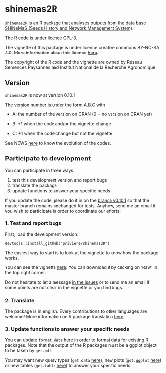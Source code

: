 # shinemas2R

`shinemas2R` is an R package that analyses outputs from the data base [SHiNeMaS (Seeds History and Network Management System)](http://moulon.inra.fr/index.php/en/tranverse-team/atelier-de-bioinformatique/projects/181). 

The R code is under licence GPL-3.

The vignette of this package is under licence creative commons BY-NC-SA 4.0. 
More information about this licence [here](http://creativecommons.org/licenses/by-nc-sa/4.0/).

The copyright of the R code and the vignette are owned by Réseau Semences Paysannes and Institut National de la Recherche Agronomique

## Version
`shinemas2R` is now at version 0.10.1

The version number is under the form A.B.C with

* A: the number of the version on CRAN (0 = no version on CRAN yet)

* B: +1 when the code and/or the vignette change

* C: +1 when the code change but not the vignette

See NEWS [here](https://github.com/priviere/shinemas2R/blob/master/NEWS) to know the evolution of the codes.

## Participate to development

You can participate in three ways:

1. test this development version and report bugs
2. translate the package
3. update functions to answer your specific needs

If you update the code, please do it in on the [branch v0.10.1](https://github.com/priviere/shinemas2R/tree/v0.10.1) so that the master branch remains unchanged for tests.
Anyhow, send me an email if you wish to participate in order to coordinate our efforts!

### 1. Test and report bugs

First, load the development version:

  `
  devtools::install_github("priviere/shinemas2R")
  `

The easiest way to start is to look at the vignette to know how the package works.

You can see the vignette [here](https://github.com/priviere/shinemas2R/blob/master/vignettes/shinemas2R.pdf). You can download it by clicking on 'Raw' in the top right corner.

Do not hesitate to let a message [in the issues](https://github.com/priviere/shinemas2R/issues) or to send me an email if some points are not clear in the vignette or you find bugs.


### 2. Translate

The package is in english. 
Every contributions to other languages are welcome!
More information on R package translation [here](http://developer.r-project.org/Translations30.html).

### 3. Update functions to answer your specific needs
You can update `format.data` [here](https://github.com/priviere/shinemas2R/blob/master/R/format.data.R) in order to format data for existing R packages.
Note that the output of the R packages must be a ggplot object to be taken by `get.pdf`.

You may want new query types (`get.data` [here](https://github.com/priviere/shinemas2R/blob/master/R/get.data.R)), 
new plots (`get.ggplot` [here](https://github.com/priviere/shinemas2R/blob/master/R/get.ggplot.R)) or 
new tables (`get.table` [here](https://github.com/priviere/shinemas2R/blob/master/R/get.table.R)) 
to answer your specific needs.


